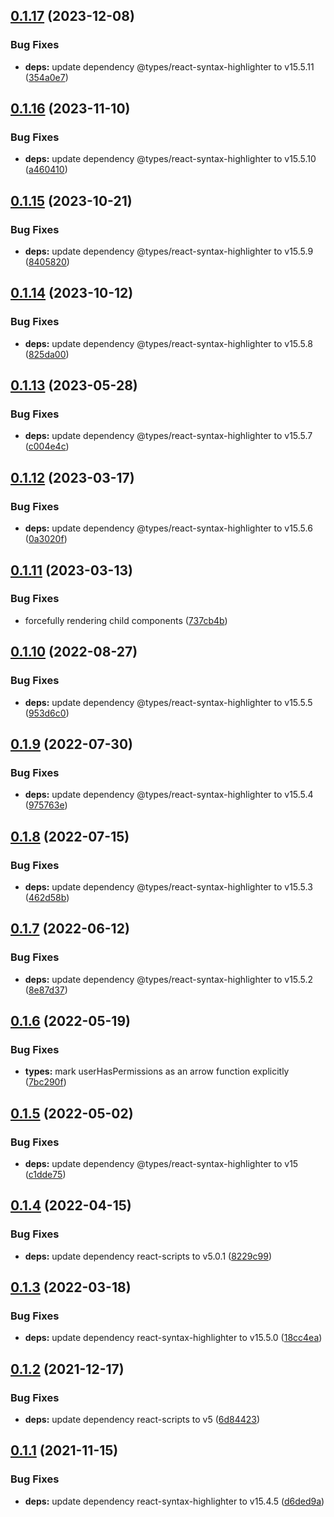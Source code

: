 ## [0.1.17](https://github.com/jewetnitg/react-abac/compare/v0.1.16...v0.1.17) (2023-12-08)


### Bug Fixes

* **deps:** update dependency @types/react-syntax-highlighter to v15.5.11 ([354a0e7](https://github.com/jewetnitg/react-abac/commit/354a0e7a52107e8bccda56f8eb4f341e41697103))

## [0.1.16](https://github.com/jewetnitg/react-abac/compare/v0.1.15...v0.1.16) (2023-11-10)


### Bug Fixes

* **deps:** update dependency @types/react-syntax-highlighter to v15.5.10 ([a460410](https://github.com/jewetnitg/react-abac/commit/a460410aade58f2245ae063cd17fac021363edd7))

## [0.1.15](https://github.com/jewetnitg/react-abac/compare/v0.1.14...v0.1.15) (2023-10-21)


### Bug Fixes

* **deps:** update dependency @types/react-syntax-highlighter to v15.5.9 ([8405820](https://github.com/jewetnitg/react-abac/commit/84058201d18f848b73b6a4bcbbe3a05162778494))

## [0.1.14](https://github.com/jewetnitg/react-abac/compare/v0.1.13...v0.1.14) (2023-10-12)


### Bug Fixes

* **deps:** update dependency @types/react-syntax-highlighter to v15.5.8 ([825da00](https://github.com/jewetnitg/react-abac/commit/825da00a4052b1ca7aba176d61e6597811c6f653))

## [0.1.13](https://github.com/jewetnitg/react-abac/compare/v0.1.12...v0.1.13) (2023-05-28)


### Bug Fixes

* **deps:** update dependency @types/react-syntax-highlighter to v15.5.7 ([c004e4c](https://github.com/jewetnitg/react-abac/commit/c004e4cc391ddba81157e9588cc4ddff9ba50ce1))

## [0.1.12](https://github.com/jewetnitg/react-abac/compare/v0.1.11...v0.1.12) (2023-03-17)


### Bug Fixes

* **deps:** update dependency @types/react-syntax-highlighter to v15.5.6 ([0a3020f](https://github.com/jewetnitg/react-abac/commit/0a3020f75aa97d1f62e290c969eefd1e58f5ad62))

## [0.1.11](https://github.com/jewetnitg/react-abac/compare/v0.1.10...v0.1.11) (2023-03-13)


### Bug Fixes

* forcefully rendering child components ([737cb4b](https://github.com/jewetnitg/react-abac/commit/737cb4b9e11136dd29fb9f6233ce795530d5b1fa))

## [0.1.10](https://github.com/jewetnitg/react-abac/compare/v0.1.9...v0.1.10) (2022-08-27)


### Bug Fixes

* **deps:** update dependency @types/react-syntax-highlighter to v15.5.5 ([953d6c0](https://github.com/jewetnitg/react-abac/commit/953d6c0ac17b1040710cb51643557d5b68bbf109))

## [0.1.9](https://github.com/jewetnitg/react-abac/compare/v0.1.8...v0.1.9) (2022-07-30)


### Bug Fixes

* **deps:** update dependency @types/react-syntax-highlighter to v15.5.4 ([975763e](https://github.com/jewetnitg/react-abac/commit/975763e1420f18aa0ebfab19614f9647c41edcfc))

## [0.1.8](https://github.com/jewetnitg/react-abac/compare/v0.1.7...v0.1.8) (2022-07-15)


### Bug Fixes

* **deps:** update dependency @types/react-syntax-highlighter to v15.5.3 ([462d58b](https://github.com/jewetnitg/react-abac/commit/462d58bdc78dbd0c44579b76dc944c5b41f7262a))

## [0.1.7](https://github.com/jewetnitg/react-abac/compare/v0.1.6...v0.1.7) (2022-06-12)


### Bug Fixes

* **deps:** update dependency @types/react-syntax-highlighter to v15.5.2 ([8e87d37](https://github.com/jewetnitg/react-abac/commit/8e87d3746349251e9602c7bceb4f8e01d23ba240))

## [0.1.6](https://github.com/jewetnitg/react-abac/compare/v0.1.5...v0.1.6) (2022-05-19)


### Bug Fixes

* **types:** mark userHasPermissions as an arrow function explicitly ([7bc290f](https://github.com/jewetnitg/react-abac/commit/7bc290f13d5a02fdf0696a712538fe372c3f09f3))

## [0.1.5](https://github.com/jewetnitg/react-abac/compare/v0.1.4...v0.1.5) (2022-05-02)


### Bug Fixes

* **deps:** update dependency @types/react-syntax-highlighter to v15 ([c1dde75](https://github.com/jewetnitg/react-abac/commit/c1dde75fa4eda95c3e6e92240e0eb441727979a9))

## [0.1.4](https://github.com/jewetnitg/react-abac/compare/v0.1.3...v0.1.4) (2022-04-15)


### Bug Fixes

* **deps:** update dependency react-scripts to v5.0.1 ([8229c99](https://github.com/jewetnitg/react-abac/commit/8229c9956dbc36792073bf5e835abc33268e23d3))

## [0.1.3](https://github.com/jewetnitg/react-abac/compare/v0.1.2...v0.1.3) (2022-03-18)


### Bug Fixes

* **deps:** update dependency react-syntax-highlighter to v15.5.0 ([18cc4ea](https://github.com/jewetnitg/react-abac/commit/18cc4ea4285c9986421c7283148c24e628eeb606))

## [0.1.2](https://github.com/jewetnitg/react-abac/compare/v0.1.1...v0.1.2) (2021-12-17)


### Bug Fixes

* **deps:** update dependency react-scripts to v5 ([6d84423](https://github.com/jewetnitg/react-abac/commit/6d8442303613cd68ebcd4dbc36e009faf7b44535))

## [0.1.1](https://github.com/jewetnitg/react-abac/compare/v0.1.0...v0.1.1) (2021-11-15)


### Bug Fixes

* **deps:** update dependency react-syntax-highlighter to v15.4.5 ([d6ded9a](https://github.com/jewetnitg/react-abac/commit/d6ded9a23c257a6e2394e25a398dad1d01d19a71))
